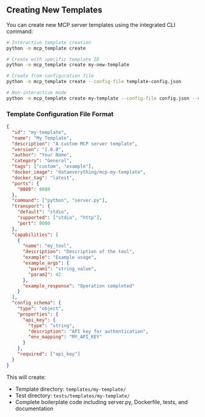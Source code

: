 ## Creating New Templates

You can create new MCP server templates using the integrated CLI command:

```bash
# Interactive template creation
python -m mcp_template create

# Create with specific template ID
python -m mcp_template create my-new-template

# Create from configuration file
python -m mcp_template create --config-file template-config.json

# Non-interactive mode
python -m mcp_template create my-template --config-file config.json --non-interactive
```

### Template Configuration File Format

```json
{
  "id": "my-template",
  "name": "My Template",
  "description": "A custom MCP server template",
  "version": "1.0.0",
  "author": "Your Name",
  "category": "General",
  "tags": ["custom", "example"],
  "docker_image": "dataeverything/mcp-my-template",
  "docker_tag": "latest",
  "ports": {
    "8080": 8080
  },
  "command": ["python", "server.py"],
  "transport": {
    "default": "stdio",
    "supported": ["stdio", "http"],
    "port": 8080
  },
  "capabilities": [
    {
      "name": "my_tool",
      "description": "Description of the tool",
      "example": "Example usage",
      "example_args": {
        "param1": "string_value",
        "param2": 42
      },
      "example_response": "Operation completed"
    }
  ],
  "config_schema": {
    "type": "object",
    "properties": {
      "api_key": {
        "type": "string",
        "description": "API key for authentication",
        "env_mapping": "MY_API_KEY"
      }
    },
    "required": ["api_key"]
  }
}
```

This will create:
- Template directory: `templates/my-template/`
- Test directory: `tests/templates/my-template/`
- Complete boilerplate code including server.py, Dockerfile, tests, and documentation
